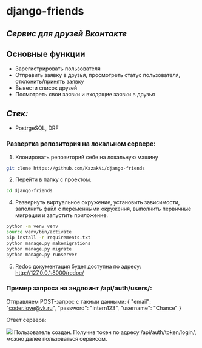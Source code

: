# django-friends
## _Сервис для друзей Вконтакте_

## Основные функции

- Зарегистрировать пользователя
- Отправить заявку в друзья, просмотреть статус пользователя, отклонить/принять заявку
- Вывести список друзей
- Посмотреть свои заявки и входящие заявки в друзья

## _Стек:_

- PostrgeSQL, DRF

### Развертка репозитория на локальном сервере:

1. Клонировать репозиторий себе на локальную машину
```sh
git clone https://github.com/KazakNi/django-friends
```
2. Перейти в папку с проектом.
```sh
cd django-friends
```
4. Развернуть виртуальное окружение, установить зависимости, заполнить файл с переменными окружения, выполнить первичные миграции и запустить приложение.
```sh
python -m venv venv
source venv/bin/activate
pip install -r requirements.txt
python manage.py makemigrations
python manage.py migrate
python manage.py runserver
```
5. Redoc документация будет доступна по адресу: http://127.0.0.1:8000/redoc/


### Пример запроса на эндпоинт /api/auth/users/:

Отправляем POST-запрос с такими данными:
{
    "email": "coder.love@vk.ru",
    "password": "intern123",
    "username": "Chance"
}

Ответ сервера:

![](https://sun9-78.userapi.com/impg/ZxlVN49P_YD9AW2MEcRl2sBYXOZogZTJBDEagw/EBf-Sl5eLcw.jpg?size=151x25&quality=95&sign=f5ae659630fff80206d9a1d9b7078210&type=album)
Пользователь создан. Получив токен по адресу /api/auth/token/login/, можно далее пользоваться сервисом.
